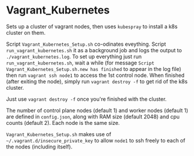 Vagrant_Kubernetes
==================

Sets up a cluster of vagrant nodes, then uses `kubespray` to install a k8s cluster on them.

Script `Vagrant_Kubernetes_Setup.sh` co-odinates eveything. Script `run_vagrant_kubernetes.sh` it as a background job and logs the output to `./vagrant_kubernetes.log`. To set up everything just run `run_vagrant_kubernetes.sh`, wait a while (for message `Script Vagrant_Kubernetes_Setup.sh.new has finished` to appear in the log file) then run `vagrant ssh node1` to access the 1st control node. When finished (after exiting the node), simply run `vagrant destroy -f` to get rid of the k8s cluster.

Just use `vagrant destroy -f` once you're finished with the cluster.

The number of control plane nodes (default 1) and worker nodes (default 1) are defined in `config.json`, along with RAM size (default 2048) and cpu counts (default 2). Each node is the same size.

`Vagrant_Kubernetes_Setup.sh` makes use of `~/.vagrant.d/insecure_private_key` to allow `node1` to ssh freely to each of the nodes (including itself). 
